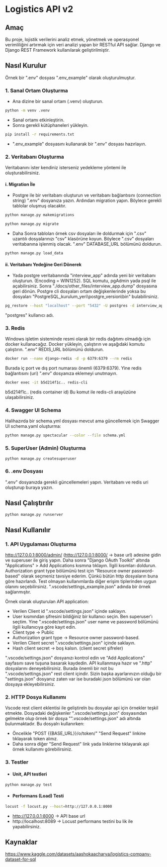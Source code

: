 # Logistics API v2

## Amaç
Bu proje, lojistik verilerini analiz etmek, yönetmek ve operasyonel verimliliğini artırmak için veri analizi yapan bir RESTful API sağlar. Django ve Django REST Framework kullanılarak geliştirilmiştir.

## Nasıl Kurulur
Örnek bir ".env" dosyası ".env_example" olarak oluşturulmuştur.

### 1. Sanal Ortam Oluşturma
- Ana dizine bir sanal ortam (.venv) oluşturun.
```bash
python -m venv .venv
```
- Sanal ortamı etkinleştirin.
- Sonra gerekli kütüphaneleri yükleyin.
```bash
pip install -r requirements.txt
```
- ".env_example" dosyasını kullanarak bir ".env" dosyası hazırlayın.

### 2. Veritabanı Oluşturma
Veritabanını ister kendiniz isterseniz yedekleme yöntemi ile oluşturabilirsiniz.
#### **i. Migration İle**
- Postgre ile bir veritabanı oluşturun ve veritabanı bağlantısını (connection string) ".env" dosyanıza yazın. Ardından migration yapın. Böylece gerekli tablolar oluşmuş olacaktır. 
```bash
python manage.py makemigrations
```
```bash
python manage.py migrate
```
- Daha Sonra tabloları örnek csv dosyaları ile doldurmak için ".csv" uzantılı dosyalarınızı "csv" klasörüne koyun. Böylece ".csv" dosyaları veritabanına işlenmiş olacak. ".env" DATABASE_URL bölümünü doldurun.
```bash
python manage.py load_data
```

#### **ii. Veritabanı Yedeğine Geri Dönerek**
- Yada postgre veritabanında "interview_app" adında yeni bir veritabanı oluşturun. (Encoding = WIN1252). SQL komutu, pgAdmin yada psql ile açabilirsiniz. Sonra "./docs/other_files/interview_app.dump" dosyasına geri dönün. Postgre cli dosyaları ortam değişkenlerinde yoksa bu dosyaları "PostgreSQL_kurulum_yeri\postgre_version\bin" bulabilirsiniz.
```bash
pg_restore --host "localhost" --port "5432" -U postgres -d interview_app -v ".\docs\other_files\interview_app.dump"
```
"postgres" kullanıcı adı.

### 3. Redis
Windows işletim sisteminde resmi olarak bir redis dağıtımı olmadığı için docker kullanacağız. Docker yükleyin, çalıştırın ve aşağıdaki komutu çalıştırın. ".env" REDIS_URL bölümünü doldurun.
``` bash
docker run --name django-redis -d -p 6379:6379 --rm redis
```
Burada iç port ve dış port numarası önemli (6379:6379). Yine redis bağlantısını (uri) ".env" dosyanıza eklemeyi unutmayın.

```bash
docker exec -it b5d214f1c.. redis-cli
```
b5d214f1c.. (redis container id)
Bu komut ile redis-cli arayüzüne ulaşabilirsiniz.

### 4. Swagger UI Schema
Halihazırda bir schema.yml dosyası mevcut ama güncellemek için Swagger UI schema.yaml oluşturma:
```bash
python manage.py spectacular --color --file schema.yml
```
### 5. SuperUser (Admin) Oluşturma
```bash
python manage.py createsuperuser
```

### 6. .env Dosyası
".env" dosyanızda gerekli güncellemeleri yapın. Veritabanı ve redis uri oluşturup buraya yazın.

## Nasıl Çalıştırılır

```bash
python manage.py runserver
```
## Nasıl Kullanılır

### 1. API Uygulaması Oluşturma
http://127.0.0.1:8000/admin/ (http://127.0.0.1:8000/ -> base url) adesine gidin ve superuser ile giriş yapın. Daha sonra "Django OAuth Toolkit" altında "Applications" > Add Applications kısmına tıklayın.
İlgili kısımları doldurun. Authorization grant type bölümünü test için "Resource owner password-based" olarak seçmeniz tavsiye ederim. Çünkü bütün http dosyaların buna göre hazırlandı. Test olmayan kullanımlarda diğer erişim tiplerinden uygun olanını seçebilirsiniz. ".vscode/settings_example.json" adında bir örnek sağlanmıştır.

Örnek olarak oluşturulan API application:
- Verilen Client id ".vscode/settings.json" içinde saklayın.
- User kısmından şifresini bildiğiniz bir kullanıcı seçin. Ben superuser'ı seçtim. Yine ".vscode/settings.json" user name ve password bölümünü ilgili kullanıcıya göre kayıt edin.
- Client type -> Public
- Authorization grant type -> Resource owner password-based.
- Verilen Client secret ".vscode/settings.json" içinde saklayın.
- Hash client secret -> boş kalsın. (client secret şifreler)

".vscode/settings.json" dosyanızı kontrol edin ve "Add Applications" sayfasını save tuşuna basarak kaydedin. API kullanmaya hazır ve ".http" dosyalarını deneyebilirsiniz. Burada önemli bir not bu ".vscode/settings.json" rest client içindir. Sizin başka ayarlarınızın olduğu bir "settings.json" dosyanız zaten var ise buradaki json bölümünü var olan dosyaya ekleyebilirsiniz.

### 2. HTTP Dosya Kullanımı
Vscode rest client eklentisi ile geliştireln bu dosyalar api için örnekler teşkil etmekte. Dosyadaki değişkenler ".vscode/settings.json" dosyasından gelmekte olup örnek bir dosya "".vscode/settings.json" adı altında bulunmaktadır. Bu dosyalrı kullanırken:
- Öncelikle "POST {{BASE_URL}}/o/token/" "Send Request" linkine tıklayarak token alınız.
- Daha sonra diğer "Send Request" link yada linklerine tıklayarak api örnek kullanımı görebilirsiniz.

### 3. Testler
- #### Unit, API testleri 
```bash
python manage.py test
```
- #### Performans (Load) Testi
```bash
locust -f locust.py --host=http://127.0.0.1:8000
```
- http://127.0.0.1:8000 -> API base url
- http://localhost:8089 -> Locust performans testini bu lik ile yapabilirsiniz. 
## Kaynaklar
https://www.kaggle.com/datasets/aashokaacharya/logistics-company-dataset-for-sql
